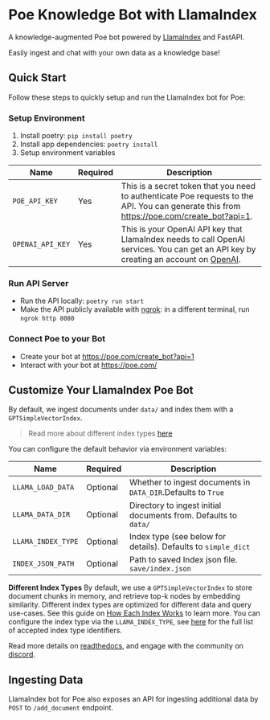 # Poe Knowledge Bot with LlamaIndex

A knowledge-augmented Poe bot powered by 
[LlamaIndex](https://gpt-index.readthedocs.io/en/latest/)
and FastAPI.

Easily ingest and chat with your own data as a knowledge base!

## Quick Start

Follow these steps to quickly setup and run the LlamaIndex bot for Poe:
### Setup Environment
1. Install poetry: `pip install poetry`
2. Install app dependencies: `poetry install`
3. Setup environment variables

| Name             | Required | Description                                                                                                                                                                                |
| ---------------- | -------- | ------------------------------------------------------------------------------------------------------------------------------------------------------------------------------------------ |
| `POE_API_KEY`   | Yes      | This is a secret token that you need to authenticate Poe requests to the API. You can generate this from https://poe.com/create_bot?api=1.                |
| `OPENAI_API_KEY` | Yes      | This is your OpenAI API key that LlamaIndex needs to call OpenAI services. You can get an API key by creating an account on [OpenAI](https://openai.com/). |

### Run API Server
* Run the API locally: `poetry run start`
* Make the API publicly available with [ngrok](https://ngrok.com/): in a different terminal, run `ngrok http 8080`

### Connect Poe to your Bot
* Create your bot at https://poe.com/create_bot?api=1
* Interact with your bot at https://poe.com/

## Customize Your LlamaIndex Poe Bot
By default, we ingest documents under `data/` and index them with a `GPTSimpleVectorIndex`.
> Read more about different index types [here](https://gpt-index.readthedocs.io/en/latest/guides/primer/index_guide.html)

You can configure the default behavior via environment variables:

| Name             | Required | Description                                                                                                                                                                                |
| ---------------- | -------- | ------------------------------------------------------------------------------------------------------------------------------------------------------------------------------------------ |
| `LLAMA_LOAD_DATA`   | Optional      | Whether to ingest documents in `DATA_DIR`.Defaults to `True`                |
| `LLAMA_DATA_DIR` | Optional      | Directory to ingest initial documents from. Defaults to `data/` |
| `LLAMA_INDEX_TYPE` | Optional      | Index type (see below for details). Defaults to `simple_dict`  |
| `INDEX_JSON_PATH` | Optional      |  Path to saved Index json file. `save/index.json`|

**Different Index Types**
By default, we use a `GPTSimpleVectorIndex` to store document chunks in memory, 
and retrieve top-k nodes by embedding similarity.
Different index types are optimized for different data and query use-cases.
See this guide on [How Each Index Works](https://gpt-index.readthedocs.io/en/latest/guides/primer/index_guide.html) to learn more.
You can configure the index type via the `LLAMA_INDEX_TYPE`, see [here](https://gpt-index.readthedocs.io/en/latest/reference/indices/composability_query.html#gpt_index.data_structs.struct_type.IndexStructType) for the full list of accepted index type identifiers.


Read more details on [readthedocs](https://gpt-index.readthedocs.io/en/latest/), 
and engage with the community on [discord](https://discord.com/invite/dGcwcsnxhU).

## Ingesting Data
LlamaIndex bot for Poe also exposes an API for ingesting additional data by `POST` to `/add_document` endpoint.
